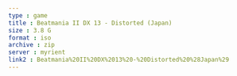 ```yaml
---
type : game
title : Beatmania II DX 13 - Distorted (Japan)
size : 3.8 G
format : iso
archive : zip
server : myrient
link2 : Beatmania%20II%20DX%2013%20-%20Distorted%20%28Japan%29
---
```

